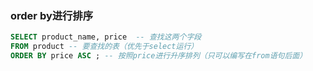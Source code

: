 ### order by进行排序
```sql
SELECT product_name, price  -- 查找这两个字段
FROM product -- 要查找的表（优先于select运行）
ORDER BY price ASC ; -- 按照price进行升序排列（只可以编写在from语句后面）
```




<!--stackedit_data:
eyJoaXN0b3J5IjpbMTU2NDI0NjA5MywtMjA4ODc0NjYxMl19
-->